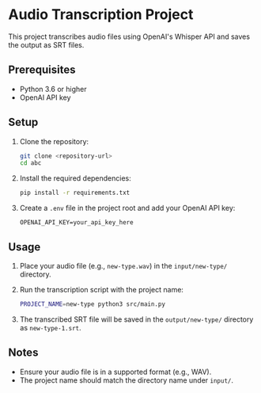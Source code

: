 # Audio Transcription Project

This project transcribes audio files using OpenAI's Whisper API and saves the output as SRT files.

## Prerequisites

- Python 3.6 or higher
- OpenAI API key

## Setup

1. Clone the repository:
   ```bash
   git clone <repository-url>
   cd abc
   ```

2. Install the required dependencies:
   ```bash
   pip install -r requirements.txt
   ```

3. Create a `.env` file in the project root and add your OpenAI API key:
   ```
   OPENAI_API_KEY=your_api_key_here
   ```

## Usage

1. Place your audio file (e.g., `new-type.wav`) in the `input/new-type/` directory.

2. Run the transcription script with the project name:
   ```bash
   PROJECT_NAME=new-type python3 src/main.py
   ```

3. The transcribed SRT file will be saved in the `output/new-type/` directory as `new-type-1.srt`.

## Notes

- Ensure your audio file is in a supported format (e.g., WAV).
- The project name should match the directory name under `input/`.
